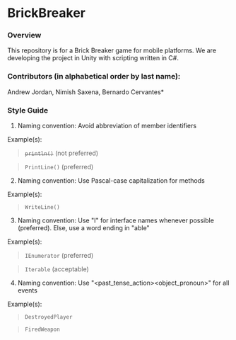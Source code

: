 # BrickBreaker

### Overview
This repository is for a Brick Breaker game for mobile platforms. We are developing the project in Unity with scripting written in C#.

### Contributors (in alphabetical order by last name):
Andrew Jordan, Nimish Saxena, Bernardo Cervantes*

### Style Guide
1. Naming convention: Avoid abbreviation of member identifiers

Example(s):
> ~~`println()`~~ (not preferred)

> `PrintLine()` (preferred)

2. Naming convention: Use Pascal-case capitalization for methods

Example(s):
> `WriteLine()`


3. Naming convention: Use "I<descriptor>" for interface names whenever possible (preferred). Else, use a word ending in "able"

Example(s):
> `IEnumerator` (preferred)

> `Iterable`   (acceptable)

4. Naming convention: Use "<past_tense_action><object_pronoun>" for all events

Example(s):
> `DestroyedPlayer`

> `FiredWeapon`

